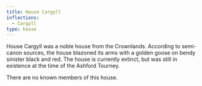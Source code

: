 ```yaml
---
title: House Cargyll
inflections:
  - Cargyll
type: house
---
```


House Cargyll was a noble house from the Crownlands. According to semi-canon sources, the house blazoned its arms with a golden goose on bendy sinister black and red. The house is currently extinct, but was still in existence at the time of the Ashford Tourney.

There are no known members of this house.




